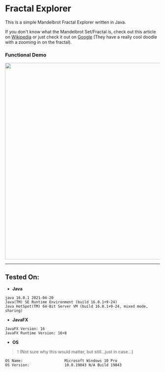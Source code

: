 # Fractal Explorer
This is a simple Mandelbrot Fractal Explorer written in Java.

If you don't know what the Mandelbrot Set/Fractal is, check out this article on [Wikipedia](https://en.wikipedia.org/wiki/Mandelbrot_set) or just check it out on [Google](https://www.google.com/search?q=mandelbrot+fractals) (They have a really cool doodle with a zooming in on the fractal).

### Functional Demo
<img src="https://github.com/mdmubin/fractal-explorer/blob/master/Demo/explorer-demo.gif" width="920" height="640"/>


---

## Tested On:
* **Java**
```
java 16.0.1 2021-04-20
Java(TM) SE Runtime Environment (build 16.0.1+9-24)
Java HotSpot(TM) 64-Bit Server VM (build 16.0.1+9-24, mixed mode, sharing)
```
* **JavaFX**
```
JavaFX Version: 16
JavaFX Runtime Version: 16+8
```
* **OS** 
>! (Not sure why this would matter, but still...just in case...)
```
OS Name:                   Microsoft Windows 10 Pro
OS Version:                10.0.19043 N/A Build 19043
```
